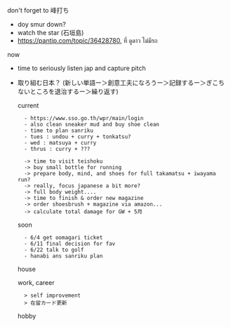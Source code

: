 don't forget to 峰打ち
- doy smur down?
- watch the star (石垣島)
- https://pantip.com/topic/36428780, ที่ ดูดาว ไม่มีรถ

now
- time to seriously listen jap and capture pitch 
- 取り組む日本？ (新しい単語ー＞創意工夫になろうー＞記録するー＞ぎこちないところを退治するー＞繰り返す)

	current
			
		- https://www.sso.go.th/wpr/main/login 
		- also clean sneaker mud and buy shoe clean
		- time to plan sanriku
		- tues : undou + curry + tonkatsu?
		- wed : matsuya + curry
		- thrus : curry + ???
		
		-> time to visit teishoku
		-> buy small bottle for running
		-> prepare body, mind, and shoes for full takamatsu + iwayama run?
		-> really, focus japanese a bit more?
		-> full body weight....
		-> time to finish & order new magazine
		-> order shoesbrush + magazine via amazon...
		-> calculate total damage for GW + 5月
		
	soon
	
		- 6/4 get oomagari ticket
		- 6/11 final decision for fav
		- 6/22 talk to golf
		- hanabi ans sanriku plan
	house
	
	work, career
	
		> self improvement
		> 在留カード更新
	hobby
			

			
		
